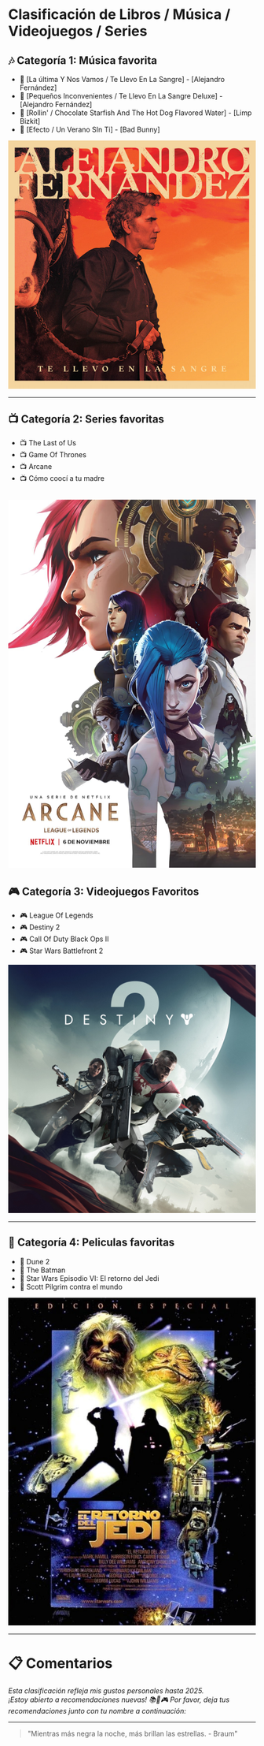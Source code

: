 # Clasificación de Libros / Música / Videojuegos / Series

## 🎶 Categoría 1: Música favorita
- 🎵 [La última Y Nos Vamos / Te Llevo En La Sangre] - [Alejandro Fernández]
- 🎵 [Pequeños Inconvenientes / Te Llevo En La Sangre Deluxe] - [Alejandro Fernández]
- 🎵 [Rollin' / Chocolate Starfish And The Hot Dog Flavored Water] - [Limp Bizkit]
- 🎵 [Efecto / Un Verano SIn Ti] - [Bad Bunny]

![Portada de "Te Llevo En La Sangre"](/imagenes/AF_TLELS.jpeg)

---

## 📺 Categoría 2: Series favoritas
- 📺 The Last of Us
- 📺 Game Of Thrones
- 📺 Arcane
- 📺 Cómo coocí a tu madre   

![Promocional de Arcane](/imagenes/ARCANE.jpg)
---

## 🎮 Categoría 3: Videojuegos Favoritos
- 🎮 League Of Legends
- 🎮 Destiny 2
- 🎮 Call Of Duty Black Ops II
- 🎮 Star Wars Battlefront 2

![Promocional de Destiny 2](/imagenes/DESTINY2.jpg)

---

## 🎥 Categoría 4: Peliculas favoritas
- 🎥 Dune 2
- 🎥 The Batman
- 🎥 Star Wars Episodio VI: El retorno del Jedi
- 🎥 Scott Pilgrim contra el mundo

![Edición especial de "El retorno del Jedi"](/imagenes/SW_ERDJ.jpg)

---

# 📋 Comentarios

*Esta clasificación refleja mis gustos personales hasta 2025.  
¡Estoy abierto a recomendaciones nuevas! 📚🎵🎮*
*Por favor, deja tus recomendaciones junto con tu nombre a continuación:*


---

> "Mientras más negra la noche, más brillan las estrellas. - Braum"
